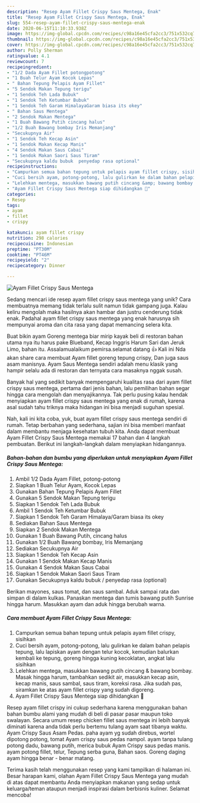 ```yaml
---
description: "Resep Ayam Fillet Crispy Saus Mentega, Enak"
title: "Resep Ayam Fillet Crispy Saus Mentega, Enak"
slug: 554-resep-ayam-fillet-crispy-saus-mentega-enak
date: 2020-06-15T11:10:33.938Z
image: https://img-global.cpcdn.com/recipes/c98a16e45cfa2cc3/751x532cq70/ayam-fillet-crispy-saus-mentega-foto-resep-utama.jpg
thumbnail: https://img-global.cpcdn.com/recipes/c98a16e45cfa2cc3/751x532cq70/ayam-fillet-crispy-saus-mentega-foto-resep-utama.jpg
cover: https://img-global.cpcdn.com/recipes/c98a16e45cfa2cc3/751x532cq70/ayam-fillet-crispy-saus-mentega-foto-resep-utama.jpg
author: Polly Sherman
ratingvalue: 4.1
reviewcount: 7
recipeingredient:
- "1/2 Dada Ayam Fillet potongpotong"
- "1 Buah Telur Ayam Kocok Lepas"
- " Bahan Tepung Pelapis Ayam Fillet"
- "5 Sendok Makan Tepung terigu"
- "1 Sendok Teh Lada Bubuk"
- "1 Sendok Teh Ketumbar Bubuk"
- "1 Sendok Teh Garam HimalayaGaram biasa its okey"
- " Bahan Saus Mentega"
- "2 Sendok Makan Mentega"
- "1 Buah Bawang Putih cincang halus"
- "1/2 Buah Bawang bombay Iris Memanjang"
- "Secukupnya Air"
- "1 Sendok Teh Kecap Asin"
- "1 Sendok Makan Kecap Manis"
- "4 Sendok Makan Saus Cabai"
- "1 Sendok Makan Saori Saus Tiram"
- "Secukupnya kaldu bubuk  penyedap rasa optional"
recipeinstructions:
- "Campurkan semua bahan tepung untuk pelapis ayam fillet crispy, sisihkan"
- "Cuci bersih ayam, potong-potong, lalu gulirkan ke dalam bahan pelapis tepung, lalu lapiskan ayam dengan telur kocok, kemudian balurkan kembali ke tepung, goreng hingga kuning kecoklatan, angkat lalu sisihkan"
- "Lelehkan mentega, masukkan bawang putih cincang &amp; bawang bombay. Masak hingga harum, tambahkan sedikit air, masukkan kecap asin, kecap manis, saus sambal, saus tiram, koreksi rasa. Jika sudah pas, siramkan ke atas ayam fillet crispy yang sudah digoreng."
- "Ayam Fillet Crispy Saus Mentega siap dihidangkan 🙂"
categories:
- Resep
tags:
- ayam
- fillet
- crispy

katakunci: ayam fillet crispy 
nutrition: 298 calories
recipecuisine: Indonesian
preptime: "PT30M"
cooktime: "PT46M"
recipeyield: "2"
recipecategory: Dinner

---
```



![Ayam Fillet Crispy Saus Mentega](https://img-global.cpcdn.com/recipes/c98a16e45cfa2cc3/751x532cq70/ayam-fillet-crispy-saus-mentega-foto-resep-utama.jpg)

Sedang mencari ide resep ayam fillet crispy saus mentega yang unik? Cara membuatnya memang tidak terlalu sulit namun tidak gampang juga. Kalau keliru mengolah maka hasilnya akan hambar dan justru cenderung tidak enak. Padahal ayam fillet crispy saus mentega yang enak harusnya sih mempunyai aroma dan cita rasa yang dapat memancing selera kita.

Buat bikin ayam Goreng mentega biar mirip kayak beli di restoran bahan utama nya itu harus pake Blueband, Kecap Inggris Harum Sari dan Jeruk Limo, bahan itu. Assalamualaikum pemirsa.selamat datang 👍 Kali ini Nda akan share cara membuat Ayam fillet goreng tepung crispy, Dan juga saus asam manisnya. Ayam Saus Mentega sendiri adalah menu klasik yang hampir selalu ada di restoran dan ternyata cara masaknya nggak susah.

Banyak hal yang sedikit banyak mempengaruhi kualitas rasa dari ayam fillet crispy saus mentega, pertama dari jenis bahan, lalu pemilihan bahan segar hingga cara mengolah dan menyajikannya. Tak perlu pusing kalau hendak menyiapkan ayam fillet crispy saus mentega yang enak di rumah, karena asal sudah tahu triknya maka hidangan ini bisa menjadi suguhan spesial.


Nah, kali ini kita coba, yuk, buat ayam fillet crispy saus mentega sendiri di rumah. Tetap berbahan yang sederhana, sajian ini bisa memberi manfaat dalam membantu menjaga kesehatan tubuh kita. Anda dapat membuat Ayam Fillet Crispy Saus Mentega memakai 17 bahan dan 4 langkah pembuatan. Berikut ini langkah-langkah dalam menyiapkan hidangannya.

<!--inarticleads1-->

##### Bahan-bahan dan bumbu yang diperlukan untuk menyiapkan Ayam Fillet Crispy Saus Mentega:

1. Ambil 1/2 Dada Ayam Fillet, potong-potong
1. Siapkan 1 Buah Telur Ayam, Kocok Lepas
1. Gunakan  Bahan Tepung Pelapis Ayam Fillet
1. Gunakan 5 Sendok Makan Tepung terigu
1. Siapkan 1 Sendok Teh Lada Bubuk
1. Ambil 1 Sendok Teh Ketumbar Bubuk
1. Siapkan 1 Sendok Teh Garam Himalaya/Garam biasa its okey
1. Sediakan  Bahan Saus Mentega
1. Siapkan 2 Sendok Makan Mentega
1. Gunakan 1 Buah Bawang Putih, cincang halus
1. Gunakan 1/2 Buah Bawang bombay, Iris Memanjang
1. Sediakan Secukupnya Air
1. Siapkan 1 Sendok Teh Kecap Asin
1. Gunakan 1 Sendok Makan Kecap Manis
1. Gunakan 4 Sendok Makan Saus Cabai
1. Siapkan 1 Sendok Makan Saori Saus Tiram
1. Gunakan Secukupnya kaldu bubuk / penyedap rasa (optional)


Berikan mayones, saus tomat, dan saus sambal. Aduk sampai rata dan simpan di dalam kulkas. Panaskan mentega dan tumis bawang putih Sunrise hingga harum. Masukkan ayam dan aduk hingga berubah warna. 

<!--inarticleads2-->

##### Cara membuat Ayam Fillet Crispy Saus Mentega:

1. Campurkan semua bahan tepung untuk pelapis ayam fillet crispy, sisihkan
1. Cuci bersih ayam, potong-potong, lalu gulirkan ke dalam bahan pelapis tepung, lalu lapiskan ayam dengan telur kocok, kemudian balurkan kembali ke tepung, goreng hingga kuning kecoklatan, angkat lalu sisihkan
1. Lelehkan mentega, masukkan bawang putih cincang &amp; bawang bombay. Masak hingga harum, tambahkan sedikit air, masukkan kecap asin, kecap manis, saus sambal, saus tiram, koreksi rasa. Jika sudah pas, siramkan ke atas ayam fillet crispy yang sudah digoreng.
1. Ayam Fillet Crispy Saus Mentega siap dihidangkan 🙂


Resep ayam fillet crispy ini cukup sederhana karena menggunakan bahan bahan bumbu alami yang mudah di beli di pasar pasar maupun toko swalayan. Secara umum resep chicken fillet saus mentega ini lebih banyak diminati karena anda tidak perlu bertemu tulang ayam saat tibanya waktu. Ayam Crispy Saus Asam Pedas. paha ayam yg sudah direbus, wortel dipotong potong, tomat Ayam crispy saus pedas nampol. ayam tanpa tulang potong dadu, bawang putih, merica bubuk Ayam Crispy saus pedas manis. ayam potong fillet, telur, Tepung serba guna, Bahan saos. Goreng daging ayam hingga benar - benar matang. 

Terima kasih telah menggunakan resep yang kami tampilkan di halaman ini. Besar harapan kami, olahan Ayam Fillet Crispy Saus Mentega yang mudah di atas dapat membantu Anda menyiapkan makanan yang sedap untuk keluarga/teman ataupun menjadi inspirasi dalam berbisnis kuliner. Selamat mencoba!
